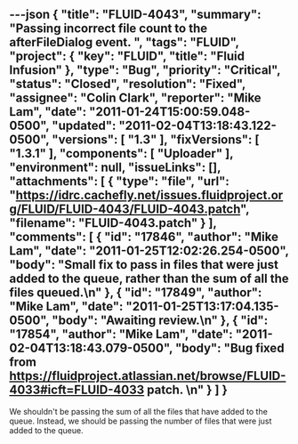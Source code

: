 ---json
{
  "title": "FLUID-4043",
  "summary": "Passing incorrect file count to the afterFileDialog event.  ",
  "tags": "FLUID",
  "project": {
    "key": "FLUID",
    "title": "Fluid Infusion"
  },
  "type": "Bug",
  "priority": "Critical",
  "status": "Closed",
  "resolution": "Fixed",
  "assignee": "Colin Clark",
  "reporter": "Mike Lam",
  "date": "2011-01-24T15:00:59.048-0500",
  "updated": "2011-02-04T13:18:43.122-0500",
  "versions": [
    "1.3"
  ],
  "fixVersions": [
    "1.3.1"
  ],
  "components": [
    "Uploader"
  ],
  "environment": null,
  "issueLinks": [],
  "attachments": [
    {
      "type": "file",
      "url": "https://idrc.cachefly.net/issues.fluidproject.org/FLUID/FLUID-4043/FLUID-4043.patch",
      "filename": "FLUID-4043.patch"
    }
  ],
  "comments": [
    {
      "id": "17846",
      "author": "Mike Lam",
      "date": "2011-01-25T12:02:26.254-0500",
      "body": "Small fix to pass in files that were just added to the queue, rather than the sum of all the files queued.\n"
    },
    {
      "id": "17849",
      "author": "Mike Lam",
      "date": "2011-01-25T13:17:04.135-0500",
      "body": "Awaiting review.\n"
    },
    {
      "id": "17854",
      "author": "Mike Lam",
      "date": "2011-02-04T13:18:43.079-0500",
      "body": "Bug fixed from <https://fluidproject.atlassian.net/browse/FLUID-4033#icft=FLUID-4033> patch. &#x20;\n"
    }
  ]
}
---
We shouldn't be passing the sum of all the files that have added to the queue.  Instead, we should be passing the number of files that were just added to the queue. &#x20;

        
